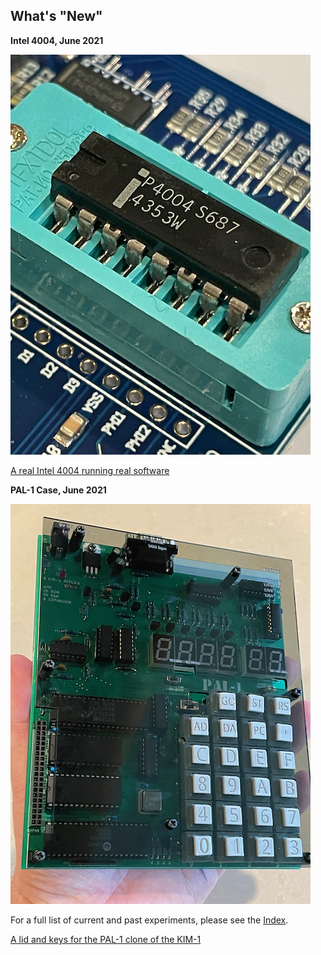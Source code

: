 
## What's "New"


**Intel 4004, June 2021**

![](images/4004a.jpeg)

[A real Intel 4004 running real software](projects/readme.md)




**PAL-1 Case, June 2021**


![](images/pal1a.jpeg)

For a full list of current and past experiments, please see the [Index](index.md).

[A lid and keys for the PAL-1 clone of the KIM-1](https://github.com/grantmestrength/kim1)